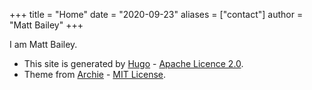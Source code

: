 +++
title = "Home"
date = "2020-09-23"
aliases = ["contact"]
author = "Matt Bailey"
+++

I am Matt Bailey.


* This site is generated by [Hugo](https://gohugo.io) - [Apache Licence 2.0](https://github.com/gohugoio/hugo/blob/master/LICENSE).
* Theme from [Archie](https://github.com/athul/archie) - [MIT License](https://github.com/athul/archie/blob/master/LICENSE).

